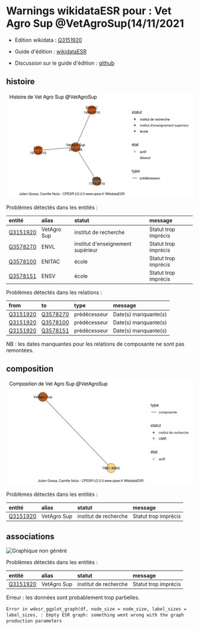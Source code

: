 Warnings wikidataESR pour : Vet Agro Sup @VetAgroSup(14/11/2021
================

- Edition wikidata : [Q3151920](https://www.wikidata.org/wiki/Q3151920)
- Guide d'édition : [wikidataESR](https://github.com/cpesr/wikidataESR/)

- Discussion sur le guide d'édition : [github](https://github.com/cpesr/wikidataESR/issues)



## histoire 

![Graphique non généré](Q3151920-histoire.png) 

Problèmes détectés dans les entités :

|entité                                             |alias       |statut                            |message              |
|:--------------------------------------------------|:-----------|:---------------------------------|:--------------------|
|[Q3151920](https://www.wikidata.org/wiki/Q3151920) |VetAgro Sup |institut de recherche             |Statut trop imprécis |
|[Q3578270](https://www.wikidata.org/wiki/Q3578270) |ENVL        |institut d'enseignement supérieur |Statut trop imprécis |
|[Q3578100](https://www.wikidata.org/wiki/Q3578100) |ENITAC      |école                             |Statut trop imprécis |
|[Q3578151](https://www.wikidata.org/wiki/Q3578151) |ENSV        |école                             |Statut trop imprécis |

Problèmes détectés dans les relations :

|from                                               |to                                                 |type         |message              |
|:--------------------------------------------------|:--------------------------------------------------|:------------|:--------------------|
|[Q3151920](https://www.wikidata.org/wiki/Q3151920) |[Q3578270](https://www.wikidata.org/wiki/Q3578270) |prédécesseur |Date(s) manquante(s) |
|[Q3151920](https://www.wikidata.org/wiki/Q3151920) |[Q3578100](https://www.wikidata.org/wiki/Q3578100) |prédécesseur |Date(s) manquante(s) |
|[Q3151920](https://www.wikidata.org/wiki/Q3151920) |[Q3578151](https://www.wikidata.org/wiki/Q3578151) |prédécesseur |Date(s) manquante(s) |

NB : les dates manquantes pour les relations de composante ne sont pas remontées. 



## composition 

![Graphique non généré](Q3151920-composition.png) 

Problèmes détectés dans les entités :

|entité                                             |alias       |statut                |message              |
|:--------------------------------------------------|:-----------|:---------------------|:--------------------|
|[Q3151920](https://www.wikidata.org/wiki/Q3151920) |VetAgro Sup |institut de recherche |Statut trop imprécis |

 



## associations 

![Graphique non généré](Q3151920-associations.png) 

Problèmes détectés dans les entités :

|entité                                             |alias       |statut                |message              |
|:--------------------------------------------------|:-----------|:---------------------|:--------------------|
|[Q3151920](https://www.wikidata.org/wiki/Q3151920) |VetAgro Sup |institut de recherche |Statut trop imprécis |

 


Erreur : les données sont probablement trop partielles.
```
Error in wdesr_ggplot_graph(df, node_size = node_size, label_sizes = label_sizes, : Empty ESR graph: something went wrong with the graph production parameters

``` 

